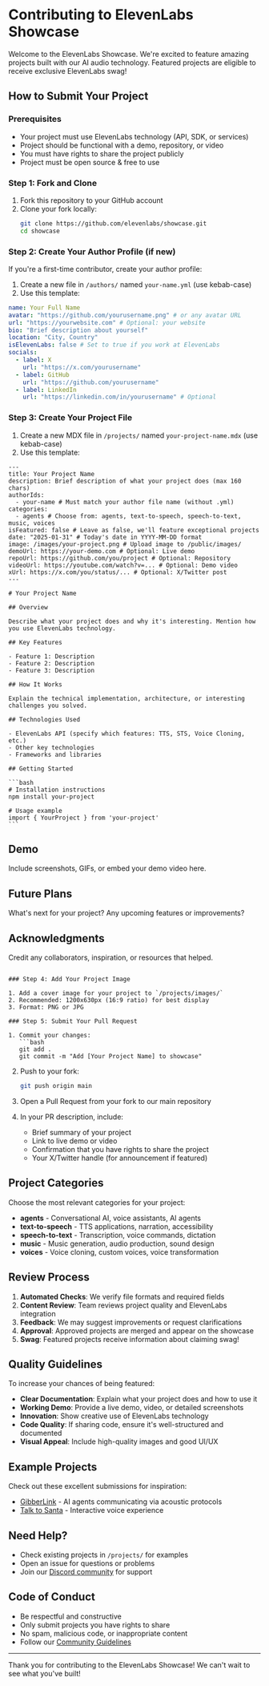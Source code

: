# Contributing to ElevenLabs Showcase

Welcome to the ElevenLabs Showcase. We're excited to feature amazing projects built with our AI audio technology. Featured projects are eligible to receive exclusive ElevenLabs swag!

## How to Submit Your Project

### Prerequisites

- Your project must use ElevenLabs technology (API, SDK, or services)
- Project should be functional with a demo, repository, or video
- You must have rights to share the project publicly
- Project must be open source & free to use

### Step 1: Fork and Clone

1. Fork this repository to your GitHub account
2. Clone your fork locally:
   ```bash
   git clone https://github.com/elevenlabs/showcase.git
   cd showcase
   ```

### Step 2: Create Your Author Profile (if new)

If you're a first-time contributor, create your author profile:

1. Create a new file in `/authors/` named `your-name.yml` (use kebab-case)
2. Use this template:

```yaml
name: Your Full Name
avatar: "https://github.com/yourusername.png" # or any avatar URL
url: "https://yourwebsite.com" # Optional: your website
bio: "Brief description about yourself"
location: "City, Country"
isElevenLabs: false # Set to true if you work at ElevenLabs
socials:
  - label: X
    url: "https://x.com/yourusername"
  - label: GitHub
    url: "https://github.com/yourusername"
  - label: LinkedIn
    url: "https://linkedin.com/in/yourusername" # Optional
```

### Step 3: Create Your Project File

1. Create a new MDX file in `/projects/` named `your-project-name.mdx` (use kebab-case)
2. Use this template:

````mdx
---
title: Your Project Name
description: Brief description of what your project does (max 160 chars)
authorIds:
  - your-name # Must match your author file name (without .yml)
categories:
  - agents # Choose from: agents, text-to-speech, speech-to-text, music, voices
isFeatured: false # Leave as false, we'll feature exceptional projects
date: "2025-01-31" # Today's date in YYYY-MM-DD format
image: /images/your-project.png # Upload image to /public/images/
demoUrl: https://your-demo.com # Optional: Live demo
repoUrl: https://github.com/you/project # Optional: Repository
videoUrl: https://youtube.com/watch?v=... # Optional: Demo video
xUrl: https://x.com/you/status/... # Optional: X/Twitter post
---

# Your Project Name

## Overview

Describe what your project does and why it's interesting. Mention how you use ElevenLabs technology.

## Key Features

- Feature 1: Description
- Feature 2: Description
- Feature 3: Description

## How It Works

Explain the technical implementation, architecture, or interesting challenges you solved.

## Technologies Used

- ElevenLabs API (specify which features: TTS, STS, Voice Cloning, etc.)
- Other key technologies
- Frameworks and libraries

## Getting Started

```bash
# Installation instructions
npm install your-project

# Usage example
import { YourProject } from 'your-project'
```
````

## Demo

Include screenshots, GIFs, or embed your demo video here.

## Future Plans

What's next for your project? Any upcoming features or improvements?

## Acknowledgments

Credit any collaborators, inspiration, or resources that helped.

````

### Step 4: Add Your Project Image

1. Add a cover image for your project to `/projects/images/`
2. Recommended: 1200x630px (16:9 ratio) for best display
3. Format: PNG or JPG

### Step 5: Submit Your Pull Request

1. Commit your changes:
   ```bash
   git add .
   git commit -m "Add [Your Project Name] to showcase"
````

2. Push to your fork:

   ```bash
   git push origin main
   ```

3. Open a Pull Request from your fork to our main repository

4. In your PR description, include:
   - Brief summary of your project
   - Link to live demo or video
   - Confirmation that you have rights to share the project
   - Your X/Twitter handle (for announcement if featured)

## Project Categories

Choose the most relevant categories for your project:

- **agents** - Conversational AI, voice assistants, AI agents
- **text-to-speech** - TTS applications, narration, accessibility
- **speech-to-text** - Transcription, voice commands, dictation
- **music** - Music generation, audio production, sound design
- **voices** - Voice cloning, custom voices, voice transformation

## Review Process

1. **Automated Checks**: We verify file formats and required fields
2. **Content Review**: Team reviews project quality and ElevenLabs integration
3. **Feedback**: We may suggest improvements or request clarifications
4. **Approval**: Approved projects are merged and appear on the showcase
5. **Swag**: Featured projects receive information about claiming swag!

## Quality Guidelines

To increase your chances of being featured:

- **Clear Documentation**: Explain what your project does and how to use it
- **Working Demo**: Provide a live demo, video, or detailed screenshots
- **Innovation**: Show creative use of ElevenLabs technology
- **Code Quality**: If sharing code, ensure it's well-structured and documented
- **Visual Appeal**: Include high-quality images and good UI/UX

## Example Projects

Check out these excellent submissions for inspiration:

- [GibberLink](/projects/gibberlink) - AI agents communicating via acoustic protocols
- [Talk to Santa](/projects/talk-to-santa) - Interactive voice experience

## Need Help?

- Check existing projects in `/projects/` for examples
- Open an issue for questions or problems
- Join our [Discord community](https://discord.gg/elevenlabs) for support

## Code of Conduct

- Be respectful and constructive
- Only submit projects you have rights to share
- No spam, malicious code, or inappropriate content
- Follow our [Community Guidelines](https://elevenlabs.io/community)

---

Thank you for contributing to the ElevenLabs Showcase! We can't wait to see what you've built!
